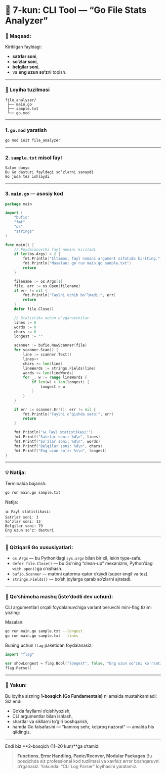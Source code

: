 # 🧩 7-kun: CLI Tool — “Go File Stats Analyzer”

### 🎯 Maqsad:

Kiritilgan fayldagi:

* **satrlar soni**,
* **so‘zlar soni**,
* **belgilar soni**,
* va **eng uzun so‘z**ni topish.

---

### 📁 Loyiha tuzilmasi

```
file_analyzer/
 ├── main.go
 ├── sample.txt
 └── go.mod
```

---

### 1. `go.mod` yaratish

```bash
go mod init file_analyzer
```

---

### 2. `sample.txt` misol fayl

```
Salom dunyo
Bu Go dasturi fayldagi so‘zlarni sanaydi
Go juda tez ishlaydi
```

---

### 3. `main.go` — asosiy kod

```go
package main

import (
    "bufio"
    "fmt"
    "os"
    "strings"
)

func main() {
    // Foydalanuvchi fayl nomini kiritadi
    if len(os.Args) < 2 {
        fmt.Println("Iltimos, fayl nomini argument sifatida kiriting.")
        fmt.Println("Masalan: go run main.go sample.txt")
        return
    }

    filename := os.Args[1]
    file, err := os.Open(filename)
    if err != nil {
        fmt.Println("Faylni ochib bo‘lmadi:", err)
        return
    }
    defer file.Close()

    // Statistika uchun o‘zgaruvchilar
    lines := 0
    words := 0
    chars := 0
    longest := ""

    scanner := bufio.NewScanner(file)
    for scanner.Scan() {
        line := scanner.Text()
        lines++
        chars += len(line)
        lineWords := strings.Fields(line)
        words += len(lineWords)
        for _, w := range lineWords {
            if len(w) > len(longest) {
                longest = w
            }
        }
    }

    if err := scanner.Err(); err != nil {
        fmt.Println("Faylni o‘qishda xato:", err)
        return
    }

    fmt.Println("📊 Fayl statistikasi:")
    fmt.Printf("Satrlar soni: %d\n", lines)
    fmt.Printf("So‘zlar soni: %d\n", words)
    fmt.Printf("Belgilar soni: %d\n", chars)
    fmt.Printf("Eng uzun so‘z: %s\n", longest)
}
```

---

### 💡 Natija:

Terminalda bajarish:

```bash
go run main.go sample.txt
```

Natija:

```
📊 Fayl statistikasi:
Satrlar soni: 3
So‘zlar soni: 13
Belgilar soni: 79
Eng uzun so‘z: dasturi
```

---

### 🧠 Qiziqarli Go xususiyatlari:

* `os.Args` — bu Python’dagi `sys.argv` bilan bir xil, lekin type-safe.
* `defer file.Close()` — bu Go’ning “clean-up” mexanizmi, Python’dagi `with open()`ga o‘xshash.
* `bufio.Scanner` — matnni qatorma-qator o‘qiydi (super engil va tez).
* `strings.Fields()` — bo‘sh joylarga qarab so‘zlarni ajratadi.

---

### 🧪 Qo‘shimcha mashq (iste’dodli dev uchun):

CLI argumentlari orqali foydalanuvchiga variant beruvchi mini-flag tizimi yozing:

Masalan:

```bash
go run main.go sample.txt --longest
go run main.go sample.txt --lines
```

Buning uchun `flag` paketidan foydalanasiz:

```go
import "flag"

var showLongest = flag.Bool("longest", false, "Eng uzun so‘zni ko‘rsatish")
flag.Parse()
```

---

### 🎯 Yakun:

Bu loyiha sizning **1-bosqich (Go Fundamentals)** ni amalda mustahkamladi:
Siz endi:

* Go’da fayllarni o‘qish/yozish,
* CLI argumentlar bilan ishlash,
* shartlar va sikllarni to‘g‘ri boshqarish,
* hamda Go falsafasini — “kamroq sehr, ko‘proq nazorat” — amalda his qildingiz.

---

Endi biz **2-bosqich (11–20 kun)**ga o‘tamiz:

> **Functions, Error Handling, Panic/Recover, Modular Packages**
> Bu bosqichda siz professional kod tuzilmasi va xavfsiz error boshqaruvni o‘rganasiz.
> Yakunda: “CLI Log Parser” loyihasini yaratamiz.

